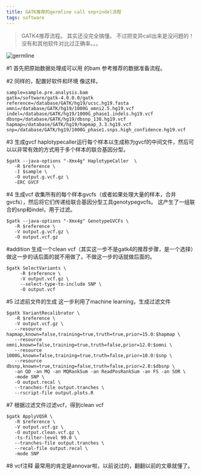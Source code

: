```yaml
---
title: GATK推荐的germline call snp+indel流程
tags: software
---
```

>GATK4推荐流程。
>其实还没完全搞懂。
>不过把变异call出来是没问题的！
>没有和其他软件对比过正确率。。。

![germline](https://raw.githubusercontent.com/pzweuj/pzweuj.github.io/refs/heads/master/downloads/images/germline.PNG)


#1 首先把原始数据处理成可以用 的bam
参考推荐的数据准备流程。

#2 同样的，配置好软件和环境
像这样。
```
sample=sample.pre.analysis.bam
gatk=/software/gatk-4.0.0.0/gatk
reference=/database/GATK/hg19/ucsc.hg19.fasta
omni=/database/GATK/hg19/1000G_omni2.5.hg19.vcf
indel=/database/GATK/hg19/1000G_phase1.indels.hg19.vcf
dbsnp=/database/GATK/hg19/dbsnp_138.hg19.vcf
hapmap=/database/GATK/hg19/hapmap_3.3.hg19.vcf
snp=/database/GATK/hg19/1000G_phase1.snps.high_confidence.hg19.vcf
```


#3 生成gvcf
haplotypecaller运行每个样本以生成称为gvcf的中间文件，然后可以以非常有效的方式用于多个样本的联合基因分型。
```
$gatk --java-options "-Xmx4g" HaplotypeCaller  \
   -R $reference \
   -I $sample \
   -O output.g.vcf.gz \
   -ERC GVCF
```

#4 生成vcf
收集所有的每个样本gvcfs（或者如果处理大量的样本，合并gvcfs），然后将它们传递给联合基因分型工具genotypegvcfs。
这产生了一组联合的snp和indel，用于过滤。
```
$gatk --java-options "-Xmx4g" GenotypeGVCFs \
   -R $reference \
   -V output.g.vcf.gz \
   -O output.vcf.gz
```

#addition 生成一个clean vcf（其实这一步不是gatk4的推荐步骤，是一个选择）
做这一步的话后面的就不用做了。不做这一步的话就做后面的。

```
$gatk SelectVariants \
     -R $reference \
     -V output.vcf.gz \
     --select-type-to-include SNP \
     -O output.vcf
```

#5 过滤前文件的生成
这一步利用了machine learning，生成过滤文件
```
$gatk VariantRecalibrator \
   -R $reference \
   -V output.vcf.gz \
   --resource hapmap,known=false,training=true,truth=true,prior=15.0:$hapmap \
   --resource omni,known=false,training=true,truth=false,prior=12.0:$omni \
   --resource 1000G,known=false,training=true,truth=false,prior=10.0:$snp \
   --resource dbsnp,known=true,training=false,truth=false,prior=2.0:$dbsnp \
   -an QD -an MQ -an MQRankSum -an ReadPosRankSum -an FS -an SOR \
   -mode SNP \
   -O output.recal \
   --tranches-file output.tranches \
   --rscript-file output.plots.R
```

#7 根据过滤文件过滤vcf，得到clean  vcf
```
$gatk ApplyVQSR \
   -R $reference \
   -V output.vcf.gz \
   -O output.clean.vcf.gz \
   -ts-filter-level 99.0 \
   --tranches-file output.tranches \
   --recal-file output.recal \
   -mode SNP
```

#8 vcf注释
最常用的肯定是annovar啦，以前说过的，翻翻以前的文章就懂了。


[T_T]:我爱你，就是那么直白
